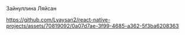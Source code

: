 Зайнуллина Ляйсан



https://github.com/Lyaysan2/react-native-projects/assets/70819092/0a07d7ae-3f99-4685-a362-5f3ba6208363


